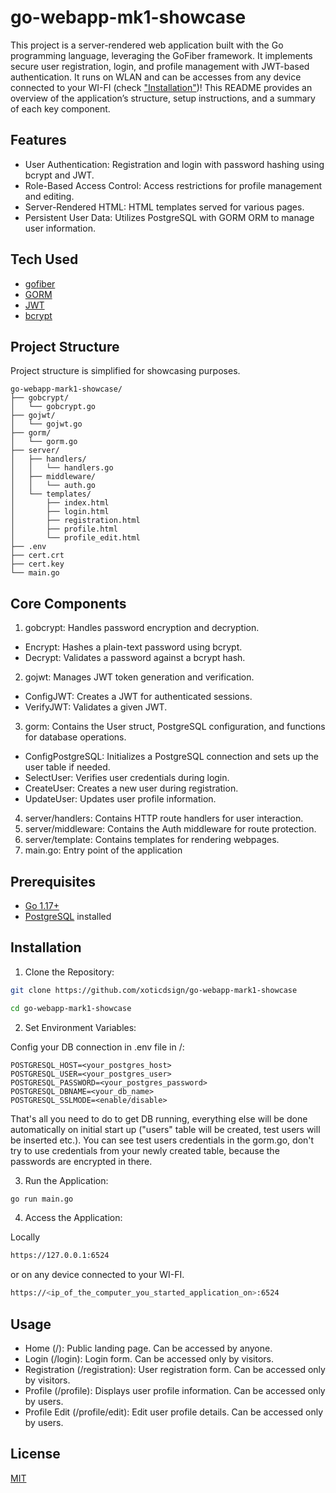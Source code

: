 # go-webapp-mk1-showcase

This project is a server-rendered web application built with the Go programming language, leveraging the GoFiber framework. It implements secure user registration, login, and profile management with JWT-based authentication. It runs on WLAN and can be accesses from any device connected to your WI-FI (check ["Installation"](#installation))! This README provides an overview of the application’s structure, setup instructions, and a summary of each key component.

## Features

- User Authentication: Registration and login with password hashing using bcrypt and JWT.
- Role-Based Access Control: Access restrictions for profile management and editing.
- Server-Rendered HTML: HTML templates served for various pages.
- Persistent User Data: Utilizes PostgreSQL with GORM ORM to manage user information.

## Tech Used

- [gofiber](https://github.com/gofiber/fiber)
- [GORM](https://github.com/go-gorm/gorm)
- [JWT](https://github.com/golang-jwt/jwt)
- [bcrypt](https://pkg.go.dev/golang.org/x/crypto/bcrypt)

## Project Structure

Project structure is simplified for showcasing purposes.

```
go-webapp-mark1-showcase/
├── gobcrypt/
│   └── gobcrypt.go
├── gojwt/
│   └── gojwt.go
├── gorm/
│   └── gorm.go
├── server/
│   ├── handlers/
│   │   └── handlers.go
│   ├── middleware/
│   │   └── auth.go
│   └── templates/
│       ├── index.html
│       ├── login.html
│       ├── registration.html
│       ├── profile.html
│       └── profile_edit.html
├── .env
├── cert.crt
├── cert.key
└── main.go
```

## Core Components

1. gobcrypt: Handles password encryption and decryption.
- Encrypt: Hashes a plain-text password using bcrypt.
- Decrypt: Validates a password against a bcrypt hash.
2. gojwt: Manages JWT token generation and verification.
- ConfigJWT: Creates a JWT for authenticated sessions.
- VerifyJWT: Validates a given JWT.
3. gorm: Contains the User struct, PostgreSQL configuration, and functions for database operations.
- ConfigPostgreSQL: Initializes a PostgreSQL connection and sets up the user table if needed.
- SelectUser: Verifies user credentials during login.
- CreateUser: Creates a new user during registration.
- UpdateUser: Updates user profile information.
4. server/handlers: Contains HTTP route handlers for user interaction.
5. server/middleware: Contains the Auth middleware for route protection.
6. server/template: Contains templates for rendering webpages.
7. main.go: Entry point of the application

## Prerequisites

- [Go 1.17+](https://go.dev)
- [PostgreSQL](https://www.postgresql.org/download) installed

## Installation

1. Clone the Repository:

```bash
git clone https://github.com/xoticdsign/go-webapp-mark1-showcase
```

```bash
cd go-webapp-mark1-showcase
```

2. Set Environment Variables:
   
Config your DB connection in .env file in /:

```env
POSTGRESQL_HOST=<your_postgres_host>
POSTGRESQL_USER=<your_postgres_user>
POSTGRESQL_PASSWORD=<your_postgres_password>
POSTGRESQL_DBNAME=<your_db_name>
POSTGRESQL_SSLMODE=<enable/disable>
```

That's all you need to do to get DB running, everything else will be done automatically on initial start up ("users" table will be created, test users will be inserted etc.). You can see test users credentials in the gorm.go, don't try to use credentials from your newly created table, because the passwords are encrypted in there.

3. Run the Application:

```bash
go run main.go
```

4. Access the Application:

Locally

```bash
https://127.0.0.1:6524
```

or on any device connected to your WI-FI.

```bash
https://<ip_of_the_computer_you_started_application_on>:6524
```

## Usage

- Home (/): Public landing page. Can be accessed by anyone.
- Login (/login): Login form. Can be accessed only by visitors.
- Registration (/registration): User registration form. Can be accessed only by visitors.
- Profile (/profile): Displays user profile information. Can be accessed only by users.
- Profile Edit (/profile/edit): Edit user profile details. Can be accessed only by users.

## License

[MIT](https://choosealicense.com/licenses/mit)

